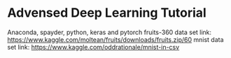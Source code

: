 # Advensed Deep Learning Tutorial
Anaconda, spayder, python, keras and pytorch
fruits-360 data set link: https://www.kaggle.com/moltean/fruits/downloads/fruits.zip/60
mnist data set link: https://www.kaggle.com/oddrationale/mnist-in-csv